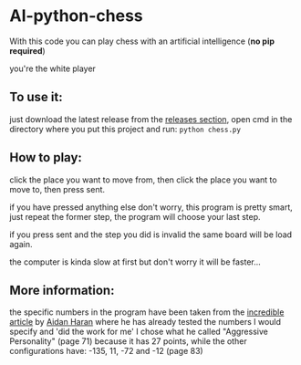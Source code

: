 # AI-python-chess
With this code you can play chess with an artificial intelligence (<b>no pip required</b>)

you're the white player

## To use it:

just download the latest release from the [releases section](https://github.com/donno2048/AI-python-chess/releases), open cmd in the directory where you put this project and run: `python chess.py`

## How to play:

click the place you want to move from, then click the place you want to move to, then press sent.

if you have pressed anything else don't worry, this program is pretty smart, just repeat the former step, the program will choose your last step.

if you press sent and the step you did is invalid the same board will be load again.

the computer is kinda slow at first but don't worry it will be faster...

## More information:

the specific numbers in the program have been taken from the [incredible article](http://doras.dcu.ie/17193/1/aidan_haran_20120704093656.pdf) by [Aidan Haran](https://github.com/aidanharan) where he has already tested the numbers I would specify and 'did the work for me' I chose what he called "Aggressive Personality" (page 71) because it has 27 points, while the other configurations have: -135, 11, -72 and -12 (page 83)

